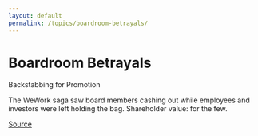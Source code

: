 ```yaml
---
layout: default
permalink: /topics/boardroom-betrayals/
---
```


# Boardroom Betrayals

Backstabbing for Promotion

The WeWork saga saw board members cashing out while employees and investors were left holding the bag. Shareholder value: for the few.

[Source](https://www.bbc.com/reel/video/p0h9q7kj/boomerang-ceos-do-they-ever-succeed-)
